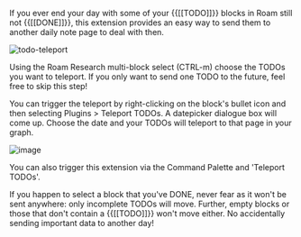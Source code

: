 If you ever end your day with some of your {{[[TODO]]}} blocks in Roam still not {{[[DONE]]}}, this extension provides an easy way to send them to another daily note page to deal with then.

![todo-teleport](https://user-images.githubusercontent.com/6857790/202629194-29000be6-49c4-4657-b730-78056c29b8b6.gif)

Using the Roam Research multi-block select (CTRL-m) choose the TODOs you want to teleport. If you only want to send one TODO to the future, feel free to skip this step!

You can trigger the teleport by right-clicking on the block's bullet icon and then selecting Plugins > Teleport TODOs. A datepicker dialogue box will come up. Choose the date and your TODOs will teleport to that page in your graph.

![image](https://user-images.githubusercontent.com/6857790/202837707-31590988-2831-4991-8f23-a756031e08d4.png)

You can also trigger this extension via the Command Palette and 'Teleport TODOs'.

If you happen to select a block that you've DONE, never fear as it won't be sent anywhere: only incomplete TODOs will move. Further, empty blocks or those that don't contain a {{[[TODO]]}} won't move either. No accidentally sending important data to another day!
